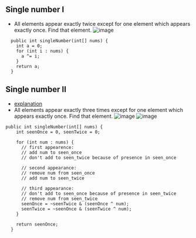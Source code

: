 ## Single number I
- All elements appear exactly twice except for one element which appears exactly once. Find that element.
![image](https://user-images.githubusercontent.com/77217430/211230455-b514a4ff-2b26-4efc-a469-aba1a177237d.png)
```
  public int singleNumber(int[] nums) {
    int a = 0;
    for (int i : nums) {
      a ^= i;
    }
    return a;
  }
```

## Single number II
- [explanation](https://lenchen.medium.com/leetcode-137-single-number-ii-31af98b0f462)
- All elements appear exactly three times except for one element which appears exactly once. Find that element.
![image](https://user-images.githubusercontent.com/77217430/211230685-8fc2e47b-213f-4f4b-bda6-7c284c3cf657.png)
![image](https://user-images.githubusercontent.com/77217430/211230711-a073ab35-6b0f-47ab-b1d7-beb69af4622f.png)
```
public int singleNumber(int[] nums) {
    int seenOnce = 0, seenTwice = 0;

    for (int num : nums) {
      // first appearence: 
      // add num to seen_once 
      // don't add to seen_twice because of presence in seen_once

      // second appearance: 
      // remove num from seen_once 
      // add num to seen_twice

      // third appearance: 
      // don't add to seen_once because of presence in seen_twice
      // remove num from seen_twice
      seenOnce = ~seenTwice & (seenOnce ^ num);
      seenTwice = ~seenOnce & (seenTwice ^ num);
    }

    return seenOnce;
  }
```
